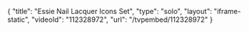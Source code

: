 {
    "title": "Essie Nail Lacquer Icons Set",
    "type": "solo",
    "layout": "iframe-static",
    "videoId": "112328972",
    "url": "\/tvpembed\/112328972"
}